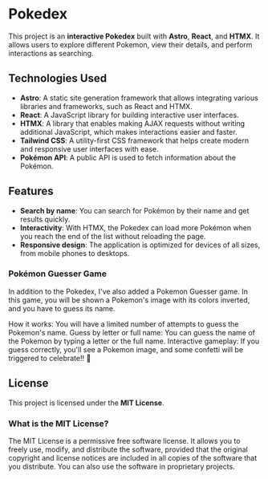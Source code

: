 # Pokedex
This project is an **interactive Pokedex** built with **Astro**, **React**, and **HTMX**. It allows users to explore different Pokemon, view their details, and perform interactions as searching.

## Technologies Used

- **Astro**: A static site generation framework that allows integrating various libraries and frameworks, such as React and HTMX.
- **React**: A JavaScript library for building interactive user interfaces.
- **HTMX**: A library that enables making AJAX requests without writing additional JavaScript, which makes interactions easier and faster.
- **Tailwind CSS**: A utility-first CSS framework that helps create modern and responsive user interfaces with ease.
- **Pokémon API**: A public API is used to fetch information about the Pokémon.

## Features

- **Search by name**: You can search for Pokémon by their name and get results quickly.
- **Interactivity**: With HTMX, the Pokedex can load more Pokémon when you reach the end of the list without reloading the page.
- **Responsive design**: The application is optimized for devices of all sizes, from mobile phones to desktops.

### Pokémon Guesser Game
In addition to the Pokedex, I've also added a Pokemon Guesser game. In this game, you will be shown a Pokemon's image with its colors inverted, and you have to guess its name.

How it works: You will have a limited number of attempts to guess the Pokemon's name.
Guess by letter or full name: You can guess the name of the Pokemon by typing a letter or the full name.
Interactive gameplay: If you guess correctly, you'll see a Pokemon image, and some confetti will be triggered to celebrate!! 🥳


## License

This project is licensed under the **MIT License**.

### What is the MIT License?

The MIT License is a permissive free software license. It allows you to freely use, modify, and distribute the software, provided that the original copyright and license notices are included in all copies of the software that you distribute. You can also use the software in proprietary projects.

